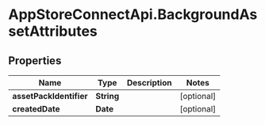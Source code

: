# AppStoreConnectApi.BackgroundAssetAttributes

## Properties

Name | Type | Description | Notes
------------ | ------------- | ------------- | -------------
**assetPackIdentifier** | **String** |  | [optional] 
**createdDate** | **Date** |  | [optional] 


